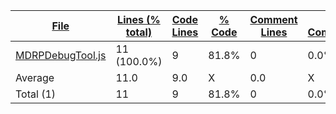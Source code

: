 
|[File](https://github.com/jojo2357/Music-Discord-Rich-Presence/tree/development/statistics%2Fjavascript%2Fname_ascending.md%2F)|[Lines (% total)](https://github.com/jojo2357/Music-Discord-Rich-Presence/tree/development/statistics%2Fjavascript%2Flines_descending.md%2F)|[Code Lines](https://github.com/jojo2357/Music-Discord-Rich-Presence/tree/development/statistics%2Fjavascript%2Fcode_descending.md%2F)|[% Code](https://github.com/jojo2357/Music-Discord-Rich-Presence/tree/development/statistics%2Fjavascript%2Fproportion_code_descending.md%2F)|[Comment Lines](https://github.com/jojo2357/Music-Discord-Rich-Presence/tree/development/statistics%2Fjavascript%2Fcomments_descending.md%2F)|[% Comment](https://github.com/jojo2357/Music-Discord-Rich-Presence/tree/development/statistics%2Fjavascript%2Fproportion_comments_ascending.md%2F)|[Blank Lines](https://github.com/jojo2357/Music-Discord-Rich-Presence/tree/development/statistics%2Fjavascript%2Fblanks_descending.md%2F)|[% Blank](https://github.com/jojo2357/Music-Discord-Rich-Presence/tree/development/statistics%2Fjavascript%2Fproportion_blanks_descending.md%2F)|
| --- | --- | --- | --- | --- | --- | --- | --- |
|[MDRPDebugTool.js](https://github.com/jojo2357/Music-Discord-Rich-Presence/tree/development/DebugTool%2FMDRPDebugTool.js)|11 (100.0%)|9|81.8%|0|0.0%|2|18.2%|
|Average |11.0|9.0|X|0.0|X|2.0|X|
|Total (1)|11|9|81.8%|0| 0.0%|2|18.2%|